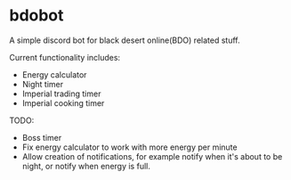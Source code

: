 # bdobot
A simple discord bot for black desert online(BDO) related stuff.

Current functionality includes:
- Energy calculator
- Night timer
- Imperial trading timer
- Imperial cooking timer

TODO:
- Boss timer
- Fix energy calculator to work with more energy per minute
- Allow creation of notifications, for example notify when it's about to be night, or notify when energy is full.
